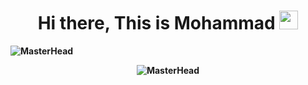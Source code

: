 <p>
  <h1 align="center"><b>Hi there, This is Mohammad <img src="https://docs.google.com/uc?export=download&id=166Ecq6uBl61U14OUlkHOHIBv2ArKoumJ" alt="" width="30"></h1>
</p>

![MasterHead](https://theupcut.com/wp-content/uploads/2021/10/artificial-intellgence.jpg)


<p align="center">
<img src="https://theupcut.com/wp-content/uploads/2021/10/artificial-intellgence.jpg" alt="MasterHead" />
</p>
<br />




















<!--
**mohammadafshari01/mohammadafshari01** is a ✨ _special_ ✨ repository because its `README.md` (this file) appears on your GitHub profile.

Here are some ideas to get you started:

- 🔭 I’m currently working on ...
- 🌱 I’m currently learning ...
- 👯 I’m looking to collaborate on ...
- 🤔 I’m looking for help with ...
- 💬 Ask me about ...
- 📫 How to reach me: ...
- 😄 Pronouns: ...
- ⚡ Fun fact: ...
-->

